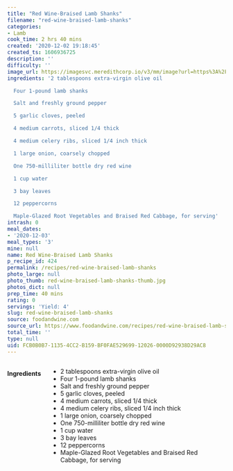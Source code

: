 ```yaml
---
title: "Red Wine-Braised Lamb Shanks"
filename: "red-wine-braised-lamb-shanks"
categories:
- Lamb
cook_time: 2 hrs 40 mins
created: '2020-12-02 19:18:45'
created_ts: 1606936725
description: ''
difficulty: ''
image_url: https://imagesvc.meredithcorp.io/v3/mm/image?url=https%3A%2F%2Fstatic.onecms.io%2Fwp-content%2Fuploads%2Fsites%2F9%2F2015%2F01%2FACF36.jpg&q=85
ingredients: '2 tablespoons extra-virgin olive oil

  Four 1-pound lamb shanks

  Salt and freshly ground pepper

  5 garlic cloves, peeled

  4 medium carrots, sliced 1/4 thick

  4 medium celery ribs, sliced 1/4 inch thick

  1 large onion, coarsely chopped

  One 750-milliliter bottle dry red wine

  1 cup water

  3 bay leaves

  12 peppercorns

  Maple-Glazed Root Vegetables and Braised Red Cabbage, for serving'
intrash: 0
meal_dates:
- '2020-12-03'
meal_types: '3'
mine: null
name: Red Wine-Braised Lamb Shanks
p_recipe_id: 424
permalink: /recipes/red-wine-braised-lamb-shanks
photo_large: null
photo_thumb: red-wine-braised-lamb-shanks-thumb.jpg
photos_dict: null
prep_time: 40 mins
rating: 0
servings: 'Yield: 4'
slug: red-wine-braised-lamb-shanks
source: foodandwine.com
source_url: https://www.foodandwine.com/recipes/red-wine-braised-lamb-shanks
total_time: ''
type: null
uid: FCB0B0B7-1135-4CC2-B159-BF0FAE529699-12026-0000D92938D29AC8
---
```

<div class="large-8 medium-7 columns" id="writeup">	</div><!-- #writeup -->
</div><!-- #row-one -->
<div class="row" id="row-two">	<div class="medium-4 small-5 columns" id="ingredients"><h4>Ingredients</h4><div class="box box-ingredients content"><ul>
<li>2 tablespoons extra-virgin olive oil</li>
<li>Four 1-pound lamb shanks</li>
<li>Salt and freshly ground pepper</li>
<li>5 garlic cloves, peeled</li>
<li>4 medium carrots, sliced 1/4 thick</li>
<li>4 medium celery ribs, sliced 1/4 inch thick</li>
<li>1 large onion, coarsely chopped</li>
<li>One 750-milliliter bottle dry red wine</li>
<li>1 cup water</li>
<li>3 bay leaves</li>
<li>12 peppercorns</li>
<li>Maple-Glazed Root Vegetables and Braised Red Cabbage, for serving</li>
</ul>
</div>	</div>	<div class="medium-6 small-7 columns" id="directions">	</div>